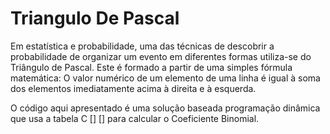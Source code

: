 # Triangulo De Pascal

  Em estatística e probabilidade, uma das técnicas de descobrir a probabilidade de organizar um evento em diferentes formas utiliza-se do Triângulo de Pascal. Este é formado a partir de uma simples fórmula matemática: O valor numérico de um elemento de uma linha é igual à soma dos elementos imediatamente acima à direita e à esquerda.
  
  O código aqui apresentado é uma solução baseada programação dinâmica que usa a tabela C [] [] para calcular o Coeficiente Binomial.

